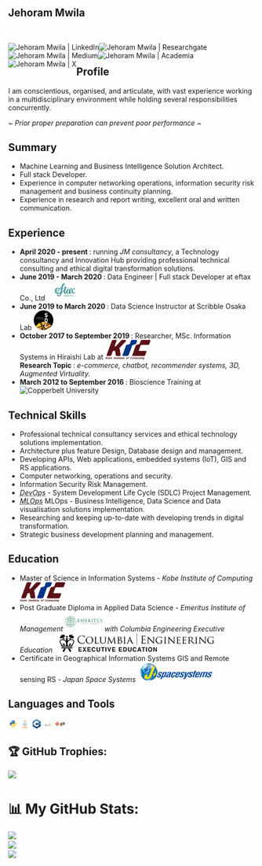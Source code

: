 ## Jehoram Mwila
<br/>

<a href="https://www.linkedin.com/in/jehoram-m-1b1772124" target="_blank"><img align="left" scr="https://github.com/Jehjay/images-to-3D/blob/master/LinkedIn.png" alt="Jehoram Mwila | LinkedIn" title="Jehoram Mwila | LinkedIn"></a>
<a href="https://www.researchgate.net/profile/Jehoram-Mwila" target="_blank"><img align="left" scr="https://github.com/Jehjay/images-to-3D/blob/master/ResearchGate.png" alt="Jehoram Mwila | Researchgate" title="Jehoram Mwila | ResearchGate"></a>
<a href="https://medium.com/mwilajehoram" target="_blank"><img align="left" scr="https://github.com/Jehjay/images-to-3D/blob/master/Medium.png" alt="Jehoram Mwila | Medium" title="Jehoram Mwila | Medium"></a>
<a href="https://independent.academia.edu/JehoramM" target="_blank"><img align="left" scr="https://github.com/Jehjay/images-to-3D/blob/master/Academia.png" alt="Jehoram Mwila | Academia" title="Jehoram Mwila | Academia Edu"></a>
<a href="https://X.com/JehoramMwila" target="_blank"><img align="left" scr="https://github.com/Jehjay/images-to-3D/blob/master/X.png" alt="Jehoram Mwila | X" title="Jehoram Mwila | X"></a>

<br/>

<h2> Profile </h2>
I am conscientious, organised, and articulate, with vast experience working in a multidisciplinary environment while holding several responsibilities concurrently.<br>

<i>~ Prior proper preparation can prevent poor performance ~</i>

<h2> Summary </h2>		
<ul>
<li> Machine Learning and Business Intelligence Solution Architect. </li>
<li> Full stack Developer. </li>
<li> Experience in computer networking operations, information security risk management and business continuity planning. </li>
<li> Experience in research and report writing, excellent oral and written communication. </li>
		</ul>

<p style="text-align:justify">
<h2> Experience </h2>
<ul>
	<li><b> April 2020 - present </b> : running <i>JM consultancy</i>, a Technology consultancy and Innovation Hub providing professional technical consulting and 		ethical digital transformation solutions. </li>
	<li><b> June 2019 - March 2020 </b> : Data Engineer | Full stack Developer at eftax Co., Ltd <a href="https://eftax.co.jp/en/" target="_blank"><img height="40px"
	width="auto" src="https://github.com/Jehjay/images-to-3D/blob/master/eftax.jpeg" alt="eftax Co., Ltd"  title="eftax Co., Ltd"></a></li>	
	<li><b> June 2019 to March 2020 </b> : Data Science Instructor at Scribble Osaka Lab <a href="https://www.inno.go.jp/network/2020/all/22/" target="_blank"><img 	height="40px" width="auto" src="https://github.com/Jehjay/images-to-3D/blob/master/Scribble_Osaka_Lab.jpeg" alt="Scribble Osaka Lab" title="Scribble Osaka Lab"></a></li>
	<li><b> October 2017 to September 2019 </b> : Researcher, MSc. Information Systems in Hiraishi Lab at <a href="https://www.kic.ac.jp/eng/" target="_blank"><img 	height="40px" width="auto" src="https://github.com/Jehjay/images-to-3D/blob/master/KIC.png" alt="Kobe Institute of Computing" title="Kobe Institute of 			Computing"></a></br><strong> Research Topic </strong>: <em> e-commerce, chatbot, recommender systems, 3D, Augmented Virtuality. </em></li>
	<li><b> March 2012 to September 2016 </b> : Bioscience Training at <img src="https://github.com/Jehjay/images-to-				3D/blob/master/CBU.jpeg" alt="Copperbelt University" title="Copperbelt University"></li>
</ul>
</p>

<p style="text-align:justify">
<h2> Technical Skills </h2>
	<ul>
	<li> Professional technical consultancy services and ethical technology solutions implementation. </li>
	<li> Architecture plus feature Design, Database design and management. </li>
	<li> Developing APIs, Web applications, embedded systems (IoT), GIS and RS applications. </li>
	<li> Computer networking, operations and security. </li>
	<li> Information Security Risk Management. </li>
	<li><dfn><abbr title="Developement and Operations">DevOps</abbr></dfn> - System Development Life Cycle (SDLC) Project Management. </li>
	<li><dfn><abbr title="Machine Learning Operations">MLOps</abbr></dfn> MLOps - Business Intelligence, Data Science and Data visualisation solutions implementation. </li>
	<li> Researching and keeping up-to-date with developing trends in digital transformation. </li>
	<li> Strategic business development planning and management. </li>
	</ul>
</p>

<p style="text-align:justify">	
<h2> Education </h2>
	<ul>
	<li> Master of Science in Information Systems - <i> Kobe Institute of Computing </i><img height="40px" width="auto" src="https://github.com/Jehjay/images-to-3D/blob/master/KIC.png" alt="Kobe Institute of Computing" title="Kobe Institute of Computing"></li>
	<li> Post Graduate Diploma in Applied Data Science - <i> Emeritus Institute of Management <img height="40px" width="auto" src="https://github.com/Jehjay/images-to-3D/blob/master/Emeritus_Institute_of_Management.png" alt="Emeritus Institute of Management" title="Emeritus Institute of Management"> with Columbia Engineering Executive Education </i><img height="40px" width="auto" src="https://github.com/Jehjay/images-to-3D/blob/master/Columbia_Engineering_Executive_Education.png" alt="Columbia Engineering Executive Education" title="Columbia Engineering Executive Education"></li>
	<li> Certificate in Geographical Information Systems GIS and Remote sensing RS - <i> Japan Space Systems </i><img height="40px" width="auto" src="https://github.com/Jehjay/images-to-3D/blob/master/JSS.jpeg" alt="Japan Space Systems" title="Japan Space Systems"></li>
	</ul>
</p>

<h2>Languages and Tools</h2>
<code><img height="20" src="https://raw.githubusercontent.com/github/explore/80688e429a7d4ef2fca1e82350fe8e3517d3494d/topics/python/python.png"></code>
<code><img height="20" src="https://raw.githubusercontent.com/github/explore/80688e429a7d4ef2fca1e82350fe8e3517d3494d/topics/java/java.png"></code>
<code><img height="20" src="https://raw.githubusercontent.com/github/explore/80688e429a7d4ef2fca1e82350fe8e3517d3494d/topics/cpp/cpp.png"></code>
<code><img height="20" src="https://raw.githubusercontent.com/github/explore/80688e429a7d4ef2fca1e82350fe8e3517d3494d/topics/mysql/mysql.png"></code>
<code><img height="20" src="https://raw.githubusercontent.com/github/explore/80688e429a7d4ef2fca1e82350fe8e3517d3494d/topics/git/git.png"></code>

## 🏆 GitHub Trophies:
![](https://github-profile-trophy.vercel.app/?username=Jehjay&theme=radical&no-frame=false&no-bg=true&margin-w=4)

# 📊 My GitHub Stats:
![](https://github-readme-stats.vercel.app/api?username=Jehjay&theme=dark&hide_border=false&include_all_commits=false&count_private=false)<br/>
![](https://github-readme-streak-stats.herokuapp.com/?user=Jehjay&theme=dark&hide_border=false)<br/>
![](https://github-readme-stats.vercel.app/api/top-langs/?username=Jehjay&theme=dark&hide_border=false&include_all_commits=false&count_private=false&layout=compact)

<!--
**Jehjay/Jehjay** is a ✨ _special_ ✨ repository because its `README.md` (this file) appears on your GitHub profile.

Here are some ideas to get you started:

- 🔭 I’m currently working on ...
- 🌱 I’m currently learning ...
- 👯 I’m looking to collaborate on ...
- 🤔 I’m looking for help with ...
- 💬 Ask me about ...
- 📫 How to reach me: ...
- ⚡ Fun fact: ...
-->
